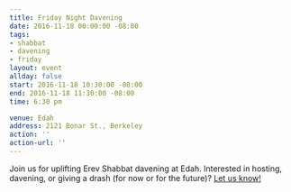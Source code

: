 ```yaml
---
title: Friday Night Davening
date: 2016-11-18 00:00:00 -08:00
tags:
- shabbat
- davening
- friday
layout: event
allday: false
start: 2016-11-18 10:30:00 -08:00
end: 2016-11-18 11:30:00 -08:00
time: 6:30 pm

venue: Edah
address: 2121 Bonar St., Berkeley
action: ''
action-url: ''
---
```


Join us for uplifting Erev Shabbat davening at Edah. Interested in hosting, davening, or giving a drash (for now or for the future)? [Let us know!](mailto:info@minyandafna.org)
